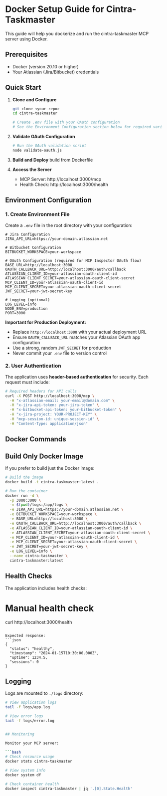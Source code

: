 # Docker Setup Guide for Cintra-Taskmaster

This guide will help you dockerize and run the cintra-taskmaster MCP server using Docker.

## Prerequisites

- Docker (version 20.10 or higher)
- Your Atlassian (Jira/Bitbucket) credentials

## Quick Start

1. **Clone and Configure**
   ```bash
   git clone <your-repo>
   cd cintra-taskmaster
   
   # Create .env file with your OAuth configuration
   # See the Environment Configuration section below for required variables
   ```

2. **Validate OAuth Configuration**
   ```bash
   # Run the OAuth validation script
   node validate-oauth.js
   ```

3. **Build and Deploy**
   build from Dockerfile

4. **Access the Server**
   - MCP Server: http://localhost:3000/mcp
   - Health Check: http://localhost:3000/health

## Environment Configuration

### 1. Create Environment File

Create a `.env` file in the root directory with your configuration:

```env
# Jira Configuration
JIRA_API_URL=https://your-domain.atlassian.net

# Bitbucket Configuration  
BITBUCKET_WORKSPACE=your-workspace

# OAuth Configuration (required for MCP Inspector OAuth flow)
BASE_URL=http://localhost:3000
OAUTH_CALLBACK_URL=http://localhost:3000/auth/callback
ATLASSIAN_CLIENT_ID=your-atlassian-oauth-client-id
ATLASSIAN_CLIENT_SECRET=your-atlassian-oauth-client-secret
MCP_CLIENT_ID=your-atlassian-oauth-client-id
MCP_CLIENT_SECRET=your-atlassian-oauth-client-secret
JWT_SECRET=your-jwt-secret-key

# Logging (optional)
LOG_LEVEL=info
NODE_ENV=production
PORT=3000
```

**Important for Production Deployment:**
- Replace `http://localhost:3000` with your actual deployment URL
- Ensure `OAUTH_CALLBACK_URL` matches your Atlassian OAuth app configuration
- Use a strong, random `JWT_SECRET` for production
- Never commit your `.env` file to version control

### 2. User Authentication

The application uses **header-based authentication** for security. Each request must include:

```bash
# Required headers for API calls
curl -X POST http://localhost:3000/mcp \
  -H "x-atlassian-email: your-email@domain.com" \
  -H "x-jira-api-token: your-jira-token" \
  -H "x-bitbucket-api-token: your-bitbucket-token" \
  -H "x-jira-project: YOUR-PROJECT-KEY" \
  -H "mcp-session-id: unique-session-id" \
  -H "Content-Type: application/json"
```

## Docker Commands

## Build Only Docker Image

If you prefer to build just the Docker image:

```bash
# Build the image
docker build -t cintra-taskmaster:latest .

# Run the container
docker run -d \
  -p 3000:3000 \
  -v $(pwd)/logs:/app/logs \
  -e JIRA_API_URL=https://your-domain.atlassian.net \
  -e BITBUCKET_WORKSPACE=your-workspace \
  -e BASE_URL=http://localhost:3000 \
  -e OAUTH_CALLBACK_URL=http://localhost:3000/auth/callback \
  -e ATLASSIAN_CLIENT_ID=your-atlassian-oauth-client-id \
  -e ATLASSIAN_CLIENT_SECRET=your-atlassian-oauth-client-secret \
  -e MCP_CLIENT_ID=your-atlassian-oauth-client-id \
  -e MCP_CLIENT_SECRET=your-atlassian-oauth-client-secret \
  -e JWT_SECRET=your-jwt-secret-key \
  -e LOG_LEVEL=info \
  --name cintra-taskmaster \
  cintra-taskmaster:latest
```

## Health Checks

The application includes health checks:

# Manual health check
curl http://localhost:3000/health
```

Expected response:
```json
{
  "status": "healthy",
  "timestamp": "2024-01-15T10:30:00.000Z",
  "uptime": 1234.5,
  "sessions": 0
}
```

## Logging

Logs are mounted to `./logs` directory:

```bash
# View application logs
tail -f logs/app.log

# View error logs
tail -f logs/error.log


## Monitoring

Monitor your MCP server:

```bash
# Check resource usage
docker stats cintra-taskmaster

# View system info
docker system df

# Check container health
docker inspect cintra-taskmaster | jq '.[0].State.Health'
```
